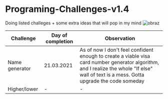 # Programing-Challenges-v1.4
Doing listed challeges + some extra ideas that will pop in my mind
![obraz](https://user-images.githubusercontent.com/74822409/111885283-193f2d00-89c7-11eb-96c9-9aff7095da2d.png)


Challenge | Day of completion | Observation
--- | --- | ---
 Name generator | 21.03.2021 | As of now I don't feel confident enough to create a viable visa card number generator algorithm, and I realize the whole "If else" wall of text is a mess. Gotta upgrade the code someday
 Higher/lower | - | -
